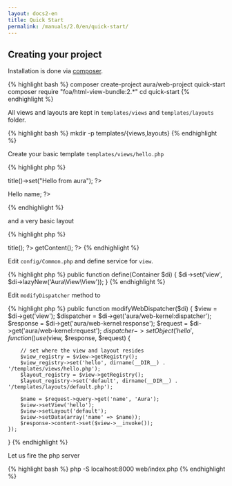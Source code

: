 ```yaml
---
layout: docs2-en
title: Quick Start
permalink: /manuals/2.0/en/quick-start/
---
```


## Creating your project

Installation is done via [composer](http://getcomposer.org).


{% highlight bash %}
composer create-project aura/web-project quick-start
composer require "foa/html-view-bundle:2.*"
cd quick-start
{% endhighlight %}

All views and layouts are kept in `templates/views` and `templates/layouts` folder.

{% highlight bash %}
mkdir -p templates/{views,layouts}
{% endhighlight %}

Create your basic template `templates/views/hello.php`

{% highlight php %}
<?php // templates/views/hello.php ?>
<?php $this->title()->set("Hello from aura"); ?>
<p>Hello <?= $this->name; ?></p>
{% endhighlight %}

and a very basic layout

{% highlight php %}
<?php // templates/layouts/default.php ?>
<!DOCTYPE html>
<html xmlns="http://www.w3.org/1999/xhtml" xml:lang="en" lang="en-us">
  <head>
    <?php echo $this->title(); ?>
  </head>
  <body>
    <?php echo $this->getContent(); ?>
  </body>
</html>
{% endhighlight %}

Edit `config/Common.php` and define service for `view`.

{% highlight php %}
public function define(Container $di)
{
    $di->set('view', $di->lazyNew('Aura\View\View'));
}
{% endhighlight %}

Edit `modifyDispatcher` method to

{% highlight php %}
public function modifyWebDispatcher($di)
{
    $view = $di->get('view');
    $dispatcher = $di->get('aura/web-kernel:dispatcher');
    $response = $di->get('aura/web-kernel:response');
    $request = $di->get('aura/web-kernel:request');
    $dispatcher->setObject('hello', function () use ($view, $response, $request) {

        // set where the view and layout resides
        $view_registry = $view->getRegistry();
        $view_registry->set('hello', dirname(__DIR__) . '/templates/views/hello.php');
        $layout_registry = $view->getRegistry();
        $layout_registry->set('default', dirname(__DIR__) . '/templates/layouts/default.php');

        $name = $request->query->get('name', 'Aura');
        $view->setView('hello');
        $view->setLayout('default');
        $view->setData(array('name' => $name));
        $response->content->set($view->__invoke());
    });
}
{% endhighlight %}

Let us fire the php server

{% highlight bash %}
php -S localhost:8000 web/index.php
{% endhighlight %}
